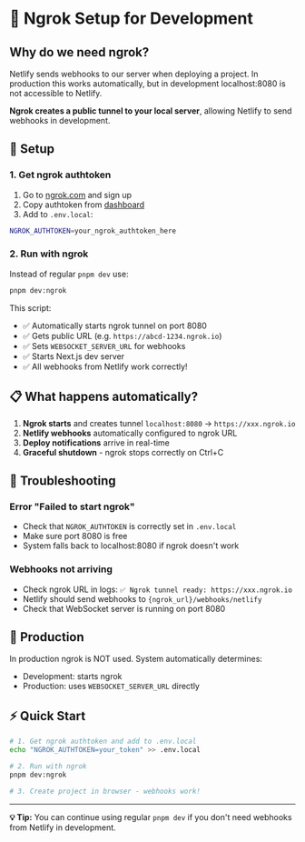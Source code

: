 # 🚀 Ngrok Setup for Development

## Why do we need ngrok?

Netlify sends webhooks to our server when deploying a project. In production this works automatically, but in development localhost:8080 is not accessible to Netlify.

**Ngrok creates a public tunnel to your local server**, allowing Netlify to send webhooks in development.

## 🔧 Setup

### 1. Get ngrok authtoken

1. Go to [ngrok.com](https://ngrok.com/) and sign up
2. Copy authtoken from [dashboard](https://dashboard.ngrok.com/get-started/your-authtoken)
3. Add to `.env.local`:

```bash
NGROK_AUTHTOKEN=your_ngrok_authtoken_here
```

### 2. Run with ngrok

Instead of regular `pnpm dev` use:

```bash
pnpm dev:ngrok
```

This script:

- ✅ Automatically starts ngrok tunnel on port 8080
- ✅ Gets public URL (e.g. `https://abcd-1234.ngrok.io`)
- ✅ Sets `WEBSOCKET_SERVER_URL` for webhooks
- ✅ Starts Next.js dev server
- ✅ All webhooks from Netlify work correctly!

## 📋 What happens automatically?

1. **Ngrok starts** and creates tunnel `localhost:8080` → `https://xxx.ngrok.io`
2. **Netlify webhooks** automatically configured to ngrok URL
3. **Deploy notifications** arrive in real-time
4. **Graceful shutdown** - ngrok stops correctly on Ctrl+C

## 🐛 Troubleshooting

### Error "Failed to start ngrok"

- Check that `NGROK_AUTHTOKEN` is correctly set in `.env.local`
- Make sure port 8080 is free
- System falls back to localhost:8080 if ngrok doesn't work

### Webhooks not arriving

- Check ngrok URL in logs: `✅ Ngrok tunnel ready: https://xxx.ngrok.io`
- Netlify should send webhooks to `{ngrok_url}/webhooks/netlify`
- Check that WebSocket server is running on port 8080

## 🚀 Production

In production ngrok is NOT used. System automatically determines:

- Development: starts ngrok
- Production: uses `WEBSOCKET_SERVER_URL` directly

## ⚡ Quick Start

```bash
# 1. Get ngrok authtoken and add to .env.local
echo "NGROK_AUTHTOKEN=your_token" >> .env.local

# 2. Run with ngrok
pnpm dev:ngrok

# 3. Create project in browser - webhooks work!
```

---

**💡 Tip:** You can continue using regular `pnpm dev` if you don't need webhooks from Netlify in development.
